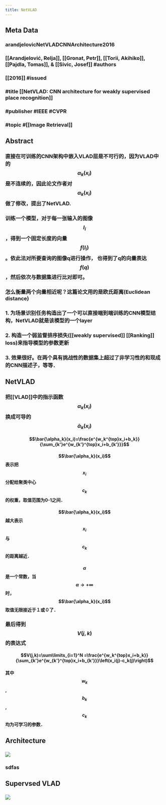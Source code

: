 ```yaml
---
title: NetVLAD
---
```


## Meta Data
### arandjelovicNetVLADCNNArchitecture2016

### [[Arandjelović, Relja]], [[Gronat, Petr]], [[Torii, Akihiko]], [[Pajdla, Tomas]], & [[Sivic, Josef]] #authors

### [[2016]] #issued

### #title [[NetVLAD: CNN architecture for weakly supervised place recognition]]

### #publisher #IEEE #CVPR

### #topic #[[Image Retrieval]]

## Abstract
### 直接在可训练的CNN架构中嵌入VLAD层是不可行的，因为VLAD中的$$\alpha_k(x_i)$$是不连续的，因此论文作者对 $$\alpha_k(x_i)$$做了修改，提出了NetVLAD.

### 训练一个模型，对于每一张输入的图像$$I_i$$，得到一个固定长度的向量$$f(I_i)$$。依此法对所要查询的图像q进行操作， 也得到了q的向量表达$$f(q)$$，然后依次与数据集进行比对即可。

### 怎么衡量两个向量相近呢？这篇论文用的是欧氏距离(Euclidean distance)

### 1. 为场景识别任务构造出了一个可以直接端到端训练的CNN模型结构，NetVLAD就是该模型的一个layer

### 2. 构造一个弱监督排序损失([[weakly supervised]] [[Ranking]] loss)来指导模型的参数更新

### 3. 效果很好。在两个具有挑战性的数据集上超过了非学习性的和现成的CNN描述子，等等．

## NetVLAD
### 把[[VLAD]]中的指示函数$$\alpha_k(x_i)$$换成可导的$$\bar{\alpha}_k(x_i)$$
#### $$\bar{\alpha_k}(x_i)=\frac{e^{w_k^{top}x_i+b_k}}{\sum_{k'}e^{w_{k'}^{top}x_i+b_{k'}}}$$

#### $$\bar{\alpha_k}(x_i)$$表示把$$x_i$$分配给聚类中心$$c_k$$的权重，取值范围为0-1之间．

#### $$\bar{\alpha_k}(x_i)$$越大表示$$x_i$$与$$c_k$$的距离越近．

#### $$\alpha$$是一个常数，当$$\alpha\rightarrow +\infty$$时，$$\bar{\alpha_k}(x_i)$$取值无限接近于１或０了．

### 最后得到$$V(j,k)$$的表达式
#### $$V(j,k)=\sum\limits_{i=1}^N =\frac{e^{w_k^{top}x_i+b_k}}{\sum_{k'}e^{w_{k'}^{top}x_i+b_{k'}}}\left(x_i(j)-c_k(j)\right)$$

#### 其中$$w_k$$,$$b_k$$,$$c_k$$均为可学习的参数．

## Architecture
### ![](https://firebasestorage.googleapis.com/v0/b/firescript-577a2.appspot.com/o/imgs%2Fapp%2FSLAM%2F7rYkbYZqhN.png?alt=media&token=3fd69688-d5c6-4ea9-8d8a-2c7a4902658b)

### sdfas

## Supervsed VLAD
### ![](https://firebasestorage.googleapis.com/v0/b/firescript-577a2.appspot.com/o/imgs%2Fapp%2FSLAM%2Fwai5aWdSY7.png?alt=media&token=5fd74c67-6b94-4a8a-b955-995321e690e7)

### 
